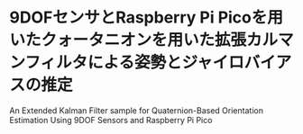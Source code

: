 # 9DOFセンサとRaspberry Pi Picoを用いたクォータニオンを用いた拡張カルマンフィルタによる姿勢とジャイロバイアスの推定
An Extended Kalman Filter sample for Quaternion-Based Orientation Estimation Using 9DOF Sensors and Raspberry Pi Pico
